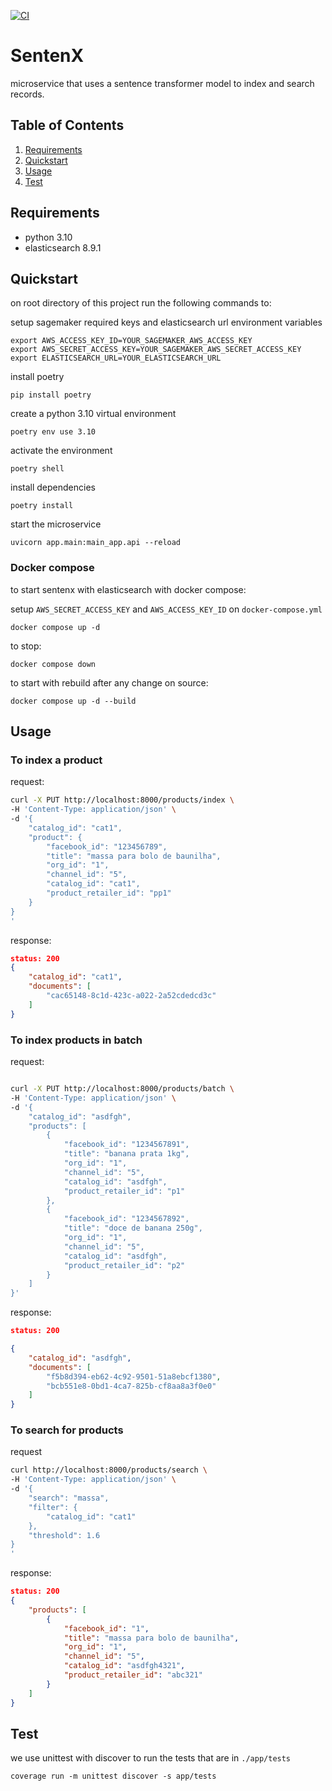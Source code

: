 [![CI](https://github.com/weni-ai/SentenX/actions/workflows/ci.yaml/badge.svg)](https://github.com/weni-ai/SentenX/actions/workflows/ci.yaml)

# SentenX

microservice that uses a sentence transformer model to index and search records.

## Table of Contents

1. [Requirements](#requirements)
2. [Quickstart](#quickstart)
3. [Usage](#usage)
4. [Test](#test)

## Requirements

* python 3.10
* elasticsearch 8.9.1

## Quickstart
on root directory of this project run the following commands to:

setup sagemaker required keys and elasticsearch url environment variables

```
export AWS_ACCESS_KEY_ID=YOUR_SAGEMAKER_AWS_ACCESS_KEY
export AWS_SECRET_ACCESS_KEY=YOUR_SAGEMAKER_AWS_SECRET_ACCESS_KEY
export ELASTICSEARCH_URL=YOUR_ELASTICSEARCH_URL
```

install poetry
```
pip install poetry
```

create a python 3.10 virtual environment
```
poetry env use 3.10
```

activate the environment
```
poetry shell
```

install dependencies
```
poetry install
```

start the microservice
```
uvicorn app.main:main_app.api --reload
```

### Docker compose

to start sentenx with elasticsearch with docker compose:

setup `AWS_SECRET_ACCESS_KEY` and `AWS_ACCESS_KEY_ID` on `docker-compose.yml`
```
docker compose up -d
```

to stop:
```
docker compose down
```

to start with rebuild after any change on source:
```
docker compose up -d --build
```


## Usage

### To index a product

request:
```bash
curl -X PUT http://localhost:8000/products/index \
-H 'Content-Type: application/json' \
-d '{
    "catalog_id": "cat1",
    "product": {
        "facebook_id": "123456789",
        "title": "massa para bolo de baunilha",
        "org_id": "1",
        "channel_id": "5",
        "catalog_id": "cat1",
        "product_retailer_id": "pp1"
    }
}
'
```
response:
```json
status: 200
{
    "catalog_id": "cat1",
    "documents": [
        "cac65148-8c1d-423c-a022-2a52cdedcd3c"
    ]
}
```

### To index products in batch

request:
```bash

curl -X PUT http://localhost:8000/products/batch \
-H 'Content-Type: application/json' \
-d '{
    "catalog_id": "asdfgh",
    "products": [
        {
            "facebook_id": "1234567891",
            "title": "banana prata 1kg",
            "org_id": "1",
            "channel_id": "5",
            "catalog_id": "asdfgh",
            "product_retailer_id": "p1"
        },
        {
            "facebook_id": "1234567892",
            "title": "doce de banana 250g",
            "org_id": "1",
            "channel_id": "5",
            "catalog_id": "asdfgh",
            "product_retailer_id": "p2"
        }
    ]
}'
```

response:
```json
status: 200

{
    "catalog_id": "asdfgh",
    "documents": [
        "f5b8d394-eb62-4c92-9501-51a8ebcf1380",
        "bcb551e8-0bd1-4ca7-825b-cf8aa8a3f0e0"
    ]
}
```

### To search for products

request
```bash
curl http://localhost:8000/products/search \
-H 'Content-Type: application/json' \
-d '{
    "search": "massa",
    "filter": {
        "catalog_id": "cat1"
    },
    "threshold": 1.6
}
'
```
response:
```json
status: 200
{
    "products": [
        {
            "facebook_id": "1",
            "title": "massa para bolo de baunilha",
            "org_id": "1",
            "channel_id": "5",
            "catalog_id": "asdfgh4321",
            "product_retailer_id": "abc321"
        }
    ]
}
```

## Test

we use unittest with discover to run the tests that are in `./app/tests`
```
coverage run -m unittest discover -s app/tests
```

